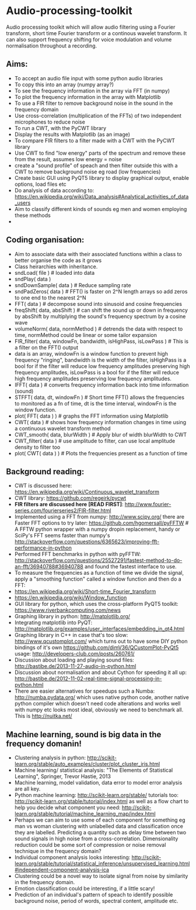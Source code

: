 # Audio-processing-toolkit
Audio processing toolkit which will allow audio filtering using a Fourier transform, short time Fourier transform or a continous wavelet transform. It can also support frequency shifting for voice modulation and volume normalisation throughout a recording.

## Aims:

* To accept an audio file input with some python audio libraries
* To copy this into an array (numpy array?)
* To see the frequency information in the array via FFT (in numpy)
* To plot the frequency information in the array with Matplotlib
* To use a FIR filter to remove background noise in the sound in the frequency domain
* Use cross-correlation (multiplication of the FFTs) of two independent microphones to reduce noise
* To run a CWT, with the PyCWT library
* Display the results with Matplotlib (as an image)
* To compare FIR filters to a filter made with a CWT with the PyCWT library
* Use CWT to find "low energy" parts of the spectrum and remove these from the result, assumes low energy = noise
* create a "sound profile" of speach and then filter outside this with a CWT to remove background noise eg road (low frequencies)
* Create basic GUI using PyQT5 library to display graphical output, enable options, load files etc
* Do analysis of data according to: https://en.wikipedia.org/wiki/Data_analysis#Analytical_activities_of_data_users
* Aim to classify different kinds of sounds eg men and women employing these methods
* 

## Coding organisation:

* Aim to associate data with their associated functions within a class to better organise the code as it grows
* Class heirarchies with inheritance.
* sndLoad( file ) # loaded into data
* sndPlay( data )
* sndDownSample( data ) # Reduce sampling rate
* sndPadZeros( data ) # FFT() is faster on 2^N length arrays so add zeros to one end to the nearest 2^N
* FFT( data )   # decompose sound into sinusoid and cosine frequencies
* freqShift( data, absShift ) # can shift the sound up or down in frequency by absShift by multiplying the sound's frequency spectrum by a cosine wave
* volumeNorm( data, normMethod ) # detrends the data with respect to time, normMethod could be linear or some tailor expansion
* FIR_filter( data, windowFn, bandwidth, isHighPass, isLowPass )  # This is a filter on the FFT() output
* data is an array, windowFn is a window function to prevent high frequency "ringing", bandwidth is the width of the filter, isHighPass is a bool for if the filter will reduce low frequency amplitudes preserving high frequency amplitudes, isLowPass is a bool for if the filter will reduce high frequency amplitudes preserving low frequency amplitudes.
* IFFT( data ) # converts frequency information back into time information (sound)
* STFFT( data, dt, windowFn ) # Short time FFT() allows the frequencies to monitored as a fn of time, dt is the time interval, windowFn is the window function.
* plot( FFT( data ) ) # graphs the FFT information using Matplotlib
* CWT( data ) # shows how frequency information changes in time using a continuous wavelet transform method
* CWT_smooth( data, blurWidth ) # Apply blur of width blurWidth to CWT
* CWT_filter( data ) # use amplitude to filter, can use local amplitude density to filter too
* plot( CWT( data ) ) # Plots the frequencies present as a function of time

## Background reading:

* CWT is discussed here: https://en.wikipedia.org/wiki/Continuous_wavelet_transform
* CWT library: https://github.com/regeirk/pycwt
* **FIR filters are discussed here** **[READ FIRST]**: http://www.fourier-series.com/fourierseries2/FIR-filter.html
* Implemented using a FFT from numpy: http://www.scipy.org/ there are Faster FFT options to try later: https://github.com/hgomersall/pyFFTW # A FFTW python wrapper with a numpy dropin replacement, handy or SciPy's FFT seems faster than numpy's http://stackoverflow.com/questions/6365623/improving-fft-performance-in-python
* Performed FFT benchmarks in python with pyFFTW: http://stackoverflow.com/questions/25527291/fastest-method-to-do-an-fft/36940788#36940788 and found the fastest interface to use.
* To measure the frequencies as a function of time we divide the signal, apply a "smoothing function" called a window function and then do a FFT: 
* https://en.wikipedia.org/wiki/Short-time_Fourier_transform
* https://en.wikipedia.org/wiki/Window_function
* GUI library for python, which uses the cross-platform PyQT5 toolkit: https://www.riverbankcomputing.com/news
* Graphing library in python: http://matplotlib.org/
* Integrating matplotlib into PyQT: http://matplotlib.org/examples/user_interfaces/embedding_in_qt4.html
* Graphing library in C++ in case that's too slow: http://www.qcustomplot.com/ which turns out to have some DIY python bindings of it's own https://github.com/dimV36/QCustomPlot-PyQt5  usage: http://developers-club.com/posts/260761/
* Discussion about loading and playing sound files: http://bastibe.de/2013-11-27-audio-in-python.html
* Discussion about normalisation and about Cython for speeding it all up: http://bastibe.de/2012-11-02-real-time-signal-processing-in-python.html
* There are easier alternatives for speedups such a Numba: http://numba.pydata.org/ which uses native python code, another native python compiler which doesn't need code alterations and works well with numpy etc looks most ideal, obviously we need to benchmark all. This is http://nuitka.net/

## Machine learning, sound is big data in the frequency domanin!

* Clustering analysis in python: http://scikit-learn.org/stable/auto_examples/cluster/plot_cluster_iris.html
* Machine learning/ statistical analysis: "The Elements of Statistical Learning", Springer, Trevor Hastie, 2013
* Machine learning, model validation, data error to model error analysis are all key.
* Python machine learning: http://scikit-learn.org/stable/ tutorials too: http://scikit-learn.org/stable/tutorial/index.html as well as a flow chart to help you decide what component you need: http://scikit-learn.org/stable/tutorial/machine_learning_map/index.html
* Perhaps we can aim to use some of each component for something eg man vs woman clustering with unlabelled data and classification once they are labelled. Predicting a quantity such as delay time between two sound signals in high noise from a cross-correlation. Dimensionality reduction could be some sort of compression or noise removal technique in the frequency domain?
* Individual component analysis looks interesting: http://scikit-learn.org/stable/tutorial/statistical_inference/unsupervised_learning.html#independent-component-analysis-ica
* Clustering could be a novel way to isolate signal from noise by similarity in the frequency domain.
* Emotion classification could be interesting, if a little scary!
* Prediction of an individual's pattern of speach to identify possible background noise, period of words, spectral content, amplitude etc.

